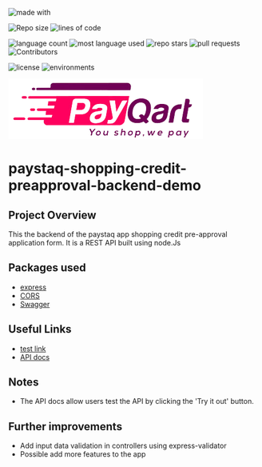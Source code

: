 ![made with](https://img.shields.io/badge/made%20with-NodeJS-success?style=for-the-badge)

![Repo size](https://img.shields.io/github/repo-size/Dewalade1/payquart-shopping-credit-preapproval-app-backend-demo?style=for-the-badge)
![lines of code](https://img.shields.io/tokei/lines/github/Dewalade1/payquart-shopping-credit-preapproval-app-backend-demo?style=for-the-badge)

![language count](https://img.shields.io/github/languages/count/Dewalade1/payquart-shopping-credit-preapproval-app-backend-demo?style=for-the-badge)
![most language used](https://img.shields.io/github/languages/top/Dewalade1/payquart-shopping-credit-preapproval-app-backend-demo?style=for-the-badge)
![repo stars](https://img.shields.io/github/stars/Dewalade1/payquart-shopping-credit-preapproval-app-backend-demo?style=for-the-badge)
![pull requests](https://img.shields.io/github/issues-pr/Dewalade1/payquart-shopping-credit-preapproval-app-backend-demo?style=for-the-badge)
![Contributors](https://img.shields.io/github/contributors/Dewalade1/payquart-shopping-credit-preapproval-app-backend-demo?style=for-the-badge)

![license](https://img.shields.io/github/license/Dewalade1/payquart-shopping-credit-preapproval-app-backend-demo?style=for-the-badge)
![environments](https://img.shields.io/badge/environments%20-2-yellowgreen?style=for-the-badge)


![paystaq logo](./public/payqart-logo-removebg-preview.png)


# paystaq-shopping-credit-preapproval-backend-demo

## Project Overview

This the backend of the paystaq app shopping credit pre-approval application form. It is a REST API built using node.Js

## Packages used

* [express](https://expressjs.com/)
* [CORS](https://expressjs.com/en/resources/middleware/cors.html)
* [Swagger](https://swagger.io/tools/swagger-ui/)

## Useful Links

* [test link](https://paystaq-shopping-credit-app.herokuapp.com/test/)
* [API docs](https://paystaq-shopping-credit-app.herokuapp.com/api-docs/)

## Notes

* The API docs allow users test the API by clicking the 'Try it out' button.



## Further improvements

* Add input data validation in controllers using express-validator
* Possible add more features to the app 
